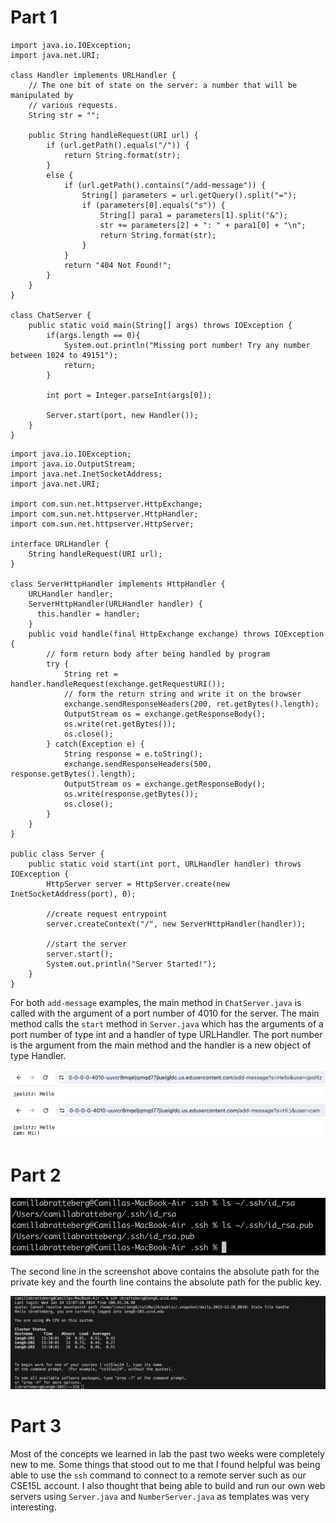 # Part 1
```
import java.io.IOException;
import java.net.URI;

class Handler implements URLHandler {
    // The one bit of state on the server: a number that will be manipulated by
    // various requests.
    String str = "";

    public String handleRequest(URI url) {
        if (url.getPath().equals("/")) {
            return String.format(str);
        } 
        else {
            if (url.getPath().contains("/add-message")) {
                String[] parameters = url.getQuery().split("=");
                if (parameters[0].equals("s")) {
                    String[] para1 = parameters[1].split("&");
                    str += parameters[2] + ": " + para1[0] + "\n";
                    return String.format(str);
                }
            }
            return "404 Not Found!";
        }
    }
}

class ChatServer {
    public static void main(String[] args) throws IOException {
        if(args.length == 0){
            System.out.println("Missing port number! Try any number between 1024 to 49151");
            return;
        }

        int port = Integer.parseInt(args[0]);

        Server.start(port, new Handler());
    }
}
```
```
import java.io.IOException;
import java.io.OutputStream;
import java.net.InetSocketAddress;
import java.net.URI;

import com.sun.net.httpserver.HttpExchange;
import com.sun.net.httpserver.HttpHandler;
import com.sun.net.httpserver.HttpServer;

interface URLHandler {
    String handleRequest(URI url);
}

class ServerHttpHandler implements HttpHandler {
    URLHandler handler;
    ServerHttpHandler(URLHandler handler) {
      this.handler = handler;
    }
    public void handle(final HttpExchange exchange) throws IOException {
        // form return body after being handled by program
        try {
            String ret = handler.handleRequest(exchange.getRequestURI());
            // form the return string and write it on the browser
            exchange.sendResponseHeaders(200, ret.getBytes().length);
            OutputStream os = exchange.getResponseBody();
            os.write(ret.getBytes());
            os.close();
        } catch(Exception e) {
            String response = e.toString();
            exchange.sendResponseHeaders(500, response.getBytes().length);
            OutputStream os = exchange.getResponseBody();
            os.write(response.getBytes());
            os.close();
        }
    }
}

public class Server {
    public static void start(int port, URLHandler handler) throws IOException {
        HttpServer server = HttpServer.create(new InetSocketAddress(port), 0);

        //create request entrypoint
        server.createContext("/", new ServerHttpHandler(handler));

        //start the server
        server.start();
        System.out.println("Server Started!");
    }
}
```

For both `add-message` examples, the main method in `ChatServer.java` is called with the argument of a port number of 4010 for the server. The main method calls the `start` method in `Server.java` which has the arguments of a port number of type int and a handler of type URLHandler. The port number is the argument from the main method and the handler is a new object of type Handler. 

![Image](ChatServer_SS1.png)
![Image](ChatServer_SS2.png)

# Part 2
![Image](absPaths_priv&pub.png)

The second line in the screenshot above contains the absolute path for the private key and the fourth line contains the absolute path for the public key. 

![Image](ssh_noLogin.png)

# Part 3

Most of the concepts we learned in lab the past two weeks were completely new to me. Some things that stood out to me that I found helpful was being able to use the `ssh` command to connect to a remote server such as our CSE15L account. I also thought that being able to build and run our own web servers using `Server.java` and `NumberServer.java` as templates was very interesting. 

